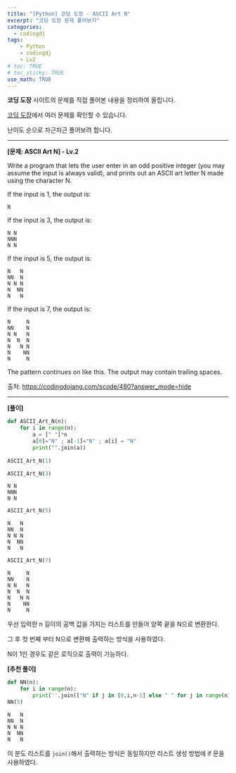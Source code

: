 ```yaml
---
title: "[Python] 코딩 도장 - ASCII Art N"
excerpt: "코딩 도장 문제 풀어보기"
categories: 
  - codingdj
tags: 
    - Python
    - codingdj
    - Lv2
# toc: TRUE
# toc_sticky: TRUE
use_math: TRUE
---
```


**코딩 도장** 사이트의 문제를 직접 풀어본 내용을 정리하여 올립니다.

[코딩 도장](https://codingdojang.com/)에서 여러 문제를 확인할 수 있습니다.

난이도 순으로 차근차근 풀어보려 합니다.

---

**[문제: ASCII Art N] - Lv.2**

Write a program that lets the user enter in an odd positive integer (you may assume the input is always valid), and prints out an ASCII art letter N made using the character N.

If the input is 1, the output is:

```
N
```

If the input is 3, the output is:

```
N N
NNN
N N
```

If the input is 5, the output is:

```
N   N
NN  N
N N N
N  NN
N   N
```

If the input is 7, the output is:

```
N     N
NN    N
N N   N
N  N  N
N   N N
N    NN
N     N
```

The pattern continues on like this. The output may contain trailing spaces.

출처: <https://codingdojang.com/scode/480?answer_mode=hide>

---

**[풀이]**


```python
def ASCII_Art_N(n):
    for i in range(n):
        a = [" "]*n
        a[0]="N" ; a[-1]="N" ; a[i] = "N"
        print("".join(a))
        
ASCII_Art_N(1)
```


```python
ASCII_Art_N(3)
```

    N N
    NNN
    N N
    


```python
ASCII_Art_N(5)
```

    N   N
    NN  N
    N N N
    N  NN
    N   N
    


```python
ASCII_Art_N(7)
```

    N     N
    NN    N
    N N   N
    N  N  N
    N   N N
    N    NN
    N     N
    

우선 입력한 n 길이의 공백 값을 가지는 리스트를 만들어 양쪽 끝을 N으로 변환한다.

그 후 첫 번째 부터 N으로 변환해 출력하는 방식을 사용하였다.

N이 1인 경우도 같은 로직으로 출력이 가능하다.

**[추천 풀이]**


```python
def NN(n):
    for i in range(n):
        print(''.join(["N" if j in [0,i,n-1] else " " for j in range(n)]))
NN(5)
```

    N   N
    NN  N
    N N N
    N  NN
    N   N
    

이 분도 리스트를 `join()`해서 출력하는 방식은 동일하지만 리스트 생성 방법에 if 문을 사용하였다.
